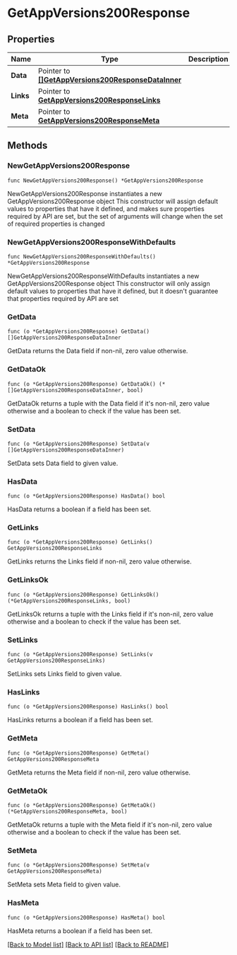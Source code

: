 # GetAppVersions200Response

## Properties

Name | Type | Description | Notes
------------ | ------------- | ------------- | -------------
**Data** | Pointer to [**[]GetAppVersions200ResponseDataInner**](GetAppVersions200ResponseDataInner.md) |  | [optional] 
**Links** | Pointer to [**GetAppVersions200ResponseLinks**](GetAppVersions200ResponseLinks.md) |  | [optional] 
**Meta** | Pointer to [**GetAppVersions200ResponseMeta**](GetAppVersions200ResponseMeta.md) |  | [optional] 

## Methods

### NewGetAppVersions200Response

`func NewGetAppVersions200Response() *GetAppVersions200Response`

NewGetAppVersions200Response instantiates a new GetAppVersions200Response object
This constructor will assign default values to properties that have it defined,
and makes sure properties required by API are set, but the set of arguments
will change when the set of required properties is changed

### NewGetAppVersions200ResponseWithDefaults

`func NewGetAppVersions200ResponseWithDefaults() *GetAppVersions200Response`

NewGetAppVersions200ResponseWithDefaults instantiates a new GetAppVersions200Response object
This constructor will only assign default values to properties that have it defined,
but it doesn't guarantee that properties required by API are set

### GetData

`func (o *GetAppVersions200Response) GetData() []GetAppVersions200ResponseDataInner`

GetData returns the Data field if non-nil, zero value otherwise.

### GetDataOk

`func (o *GetAppVersions200Response) GetDataOk() (*[]GetAppVersions200ResponseDataInner, bool)`

GetDataOk returns a tuple with the Data field if it's non-nil, zero value otherwise
and a boolean to check if the value has been set.

### SetData

`func (o *GetAppVersions200Response) SetData(v []GetAppVersions200ResponseDataInner)`

SetData sets Data field to given value.

### HasData

`func (o *GetAppVersions200Response) HasData() bool`

HasData returns a boolean if a field has been set.

### GetLinks

`func (o *GetAppVersions200Response) GetLinks() GetAppVersions200ResponseLinks`

GetLinks returns the Links field if non-nil, zero value otherwise.

### GetLinksOk

`func (o *GetAppVersions200Response) GetLinksOk() (*GetAppVersions200ResponseLinks, bool)`

GetLinksOk returns a tuple with the Links field if it's non-nil, zero value otherwise
and a boolean to check if the value has been set.

### SetLinks

`func (o *GetAppVersions200Response) SetLinks(v GetAppVersions200ResponseLinks)`

SetLinks sets Links field to given value.

### HasLinks

`func (o *GetAppVersions200Response) HasLinks() bool`

HasLinks returns a boolean if a field has been set.

### GetMeta

`func (o *GetAppVersions200Response) GetMeta() GetAppVersions200ResponseMeta`

GetMeta returns the Meta field if non-nil, zero value otherwise.

### GetMetaOk

`func (o *GetAppVersions200Response) GetMetaOk() (*GetAppVersions200ResponseMeta, bool)`

GetMetaOk returns a tuple with the Meta field if it's non-nil, zero value otherwise
and a boolean to check if the value has been set.

### SetMeta

`func (o *GetAppVersions200Response) SetMeta(v GetAppVersions200ResponseMeta)`

SetMeta sets Meta field to given value.

### HasMeta

`func (o *GetAppVersions200Response) HasMeta() bool`

HasMeta returns a boolean if a field has been set.


[[Back to Model list]](../README.md#documentation-for-models) [[Back to API list]](../README.md#documentation-for-api-endpoints) [[Back to README]](../README.md)


